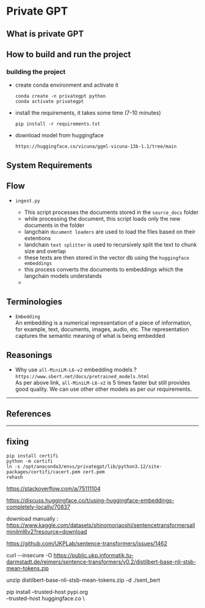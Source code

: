 # Private GPT

## What is private GPT

## How to build and run the project

### building the project
- create conda environment and activate it
    ```
    conda create -n privategpt python  
    conda activate privategpt 
    ```
- install the requirements, it takes some time (7-10 minutes)
    ```
    pip install -r requirements.txt
    ```
- download model from huggingface
    ```
    https://huggingface.co/vicuna/ggml-vicuna-13b-1.1/tree/main
    ```

## System Requirements

## Flow

- `ingest.py`
    
    - This script processes the documents stored in the `source_docs` folder
    - while processing the document, this script loads only the new documents in the folder
    - langchain `document loaders` are used to load the files based on their extentions
    - landchain `text splitter` is used to recursively split the text to chunk size and overlap
    - these texts are then stored in the vector db using the `huggingface embeddings`
    - this process converts the documents to embeddings which the langchain models understands
    -


## Terminologies

- `Embedding`  
    An embedding is a numerical representation of a piece of information, for example, text, documents, images, audio, etc. The representation captures the semantic meaning of what is being embedded

## Reasonings

- Why use `all-MiniLM-L6-v2` embedding models ?
    `https://www.sbert.net/docs/pretrained_models.html`  
    As per above link, `all-MiniLM-L6-v2` is 5 times faster but still provides good quality.
    We can use other other models as per our requirements.



---

## References

---
## fixing 

```
pip install certifi
python -m certifi
ln -s /opt/anaconda3/envs/privategpt/lib/python3.12/site-packages/certifi/cacert.pem cert.pem
rehash
```

https://stackoverflow.com/a/75111104

https://discuss.huggingface.co/t/using-huggingface-embeddings-completely-locally/70837


download manually : https://www.kaggle.com/datasets/shinomoriaoshi/sentencetransformersallminilml6v2?resource=download

https://github.com/UKPLab/sentence-transformers/issues/1462


curl --insecure -O https://public.ukp.informatik.tu-darmstadt.de/reimers/sentence-transformers/v0.2/distilbert-base-nli-stsb-mean-tokens.zip

unzip distilbert-base-nli-stsb-mean-tokens.zip -d ./sent_bert


pip install –trusted-host pypi.org \
–trusted-host huggingface.co \
